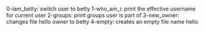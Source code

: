 0-iam_betty: switch user to betty
1-who_am_i: print the effective username for current user
2-groups: print groups user is part of
3-new_owner: changes file hello owner to betty
4-empty: creates an empty file name hello
